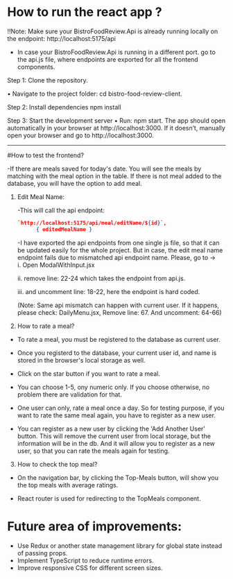 # How to run the react app ?

!!Note: Make sure your BistroFoodReview.Api is already running locally on the endpoint: http://localhost:5175/api

- In case your BistroFoodReview.Api is running in a different port. go to the api.js file, where endpoints are exported for all the frontend components.

Step 1: Clone the repository.

• Navigate to the project folder:
cd bistro-food-review-client.

Step 2: Install dependencies
npm install

Step 3: Start the development server
• Run:
npm start.
The app should open automatically in your browser at http://localhost:3000.
If it doesn’t, manually open your browser and go to http://localhost:3000.

---

#How to test the frontend?

-If there are meals saved for today's date. You will see the meals by matching with the meal option in the table. If there is not meal added to the database, you will have the option to add meal.

1. Edit Meal Name:

   -This will call the api endpoint:

   ```json
   `http://localhost:5175/api/meal/editName/${id}`,
         { editedMealName }
   ```

   -I have exported the api endpoints from one single js file, so that it can be updated easily for the whole project. But in case, the edit meal name endpoint fails due to mismatched api endpoint name. Please, go to ->  
    i. Open ModalWithInput.jsx

   ii. remove line: 22-24 which takes the endpoint from api.js.

   iii. and uncomment line: 18-22, here the endpoint is hard coded.

   (Note: Same api mismatch can happen with current user. If it happens, please check: DailyMenu.jsx, Remove line: 67. And uncomment: 64-66)

2. How to rate a meal?

- To rate a meal, you must be registered to the database as current user.

- Once you registerd to the database, your current user id, and name is stored in the browser's local storage as well.

- Click on the star button if you want to rate a meal.

- You can choose 1-5, ony numeric only. If you choose otherwise, no problem there are validation for that.

- One user can only, rate a meal once a day. So for testing purpose, if you want to rate the same meal again, you have to register as a new user.

- You can register as a new user by clicking the 'Add Another User' button. This will remove the current user from local storage, but the information will be in the db. And it will allow you to register as a new user, so that you can rate the meals again for testing.

3. How to check the top meal?

- On the navigation bar, by clicking the Top-Meals button, will show you the top meals with average ratings.

- React router is used for redirecting to the TopMeals component.

# Future area of improvements:

- Use Redux or another state management library for global state instead of passing props.
- Implement TypeScript to reduce runtime errors.
- Improve responsive CSS for different screen sizes.
